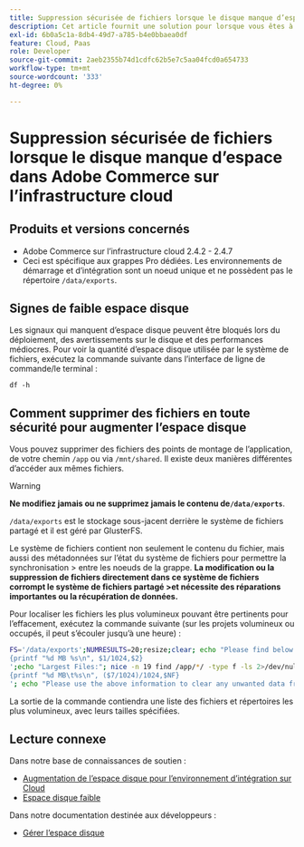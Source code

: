 ```yaml
---
title: Suppression sécurisée de fichiers lorsque le disque manque d’espace dans Adobe Commerce sur l’infrastructure cloud
description: Cet article fournit une solution pour lorsque vous êtes à court d’espace disque et que vous devez supprimer des fichiers en toute sécurité. Avant d’envisager cette action, consultez [Gérer l’espace disque](https://experienceleague.adobe.com/en/docs/commerce-cloud-service/user-guide/develop/storage/manage-disk-space#no-space-left) dans notre documentation destinée aux développeurs. Si les étapes de cet article ne vous conviennent pas ou ne résolvent pas le problème, passez en revue les étapes de cet article.
exl-id: 6b0a5c1a-8db4-49d7-a785-b4e0bbaea0df
feature: Cloud, Paas
role: Developer
source-git-commit: 2aeb2355b74d1cdfc62b5e7c5aa04fcd0a654733
workflow-type: tm+mt
source-wordcount: '333'
ht-degree: 0%

---
```


# Suppression sécurisée de fichiers lorsque le disque manque d’espace dans Adobe Commerce sur l’infrastructure cloud

## Produits et versions concernés

* Adobe Commerce sur l’infrastructure cloud 2.4.2 - 2.4.7
* Ceci est spécifique aux grappes Pro dédiées. Les environnements de démarrage et d’intégration sont un noeud unique et ne possèdent pas le répertoire `/data/exports`.

## Signes de faible espace disque

Les signaux qui manquent d’espace disque peuvent être bloqués lors du déploiement, des avertissements sur le disque et des performances médiocres.
Pour voir la quantité d’espace disque utilisée par le système de fichiers, exécutez la commande suivante dans l’interface de ligne de commande/le terminal :

`df -h`


## Comment supprimer des fichiers en toute sécurité pour augmenter l’espace disque

Vous pouvez supprimer des fichiers des points de montage de l’application, de votre chemin `/app` ou via `/mnt/shared`. Il existe deux manières différentes d’accéder aux mêmes fichiers.

>[!WARNING]
>
>**Ne modifiez jamais ou ne supprimez jamais le contenu de`/data/exports`**.
>
>`/data/exports` est le stockage sous-jacent derrière le système de fichiers partagé et il est géré par GlusterFS.
>
>Le système de fichiers contient non seulement le contenu du fichier, mais aussi des métadonnées sur l’état du système de fichiers pour permettre la synchronisation > entre les noeuds de la grappe. **La modification ou la suppression de fichiers directement dans ce système de fichiers corrompt le système de fichiers partagé >et nécessite des réparations importantes ou la récupération de données.**

Pour localiser les fichiers les plus volumineux pouvant être pertinents pour l’effacement, exécutez la commande suivante (sur les projets volumineux ou occupés, il peut s’écouler jusqu’à une heure) :

```bash
FS='/data/exports';NUMRESULTS=20;resize;clear; echo "Please find below the Largest Directories and Files:";date;df -h $FS; echo "Largest Directories:";nice -n 19 find /app/*/ -type d -ls 2>/dev/null| sort -rnk1| head -n $NUMRESULTS| awk '
{printf "%d MB %s\n", $1/1024,$2}
';echo "Largest Files:"; nice -n 19 find /app/*/ -type f -ls 2>/dev/null| sort -rnk7| head -n $NUMRESULTS|awk '
{printf "%d MB\t%s\n", ($7/1024)/1024,$NF}
'; echo "Please use the above information to clear any unwanted data from the server, it is important this is done as soon as possible to ensure your server stays functional.";
```

La sortie de la commande contiendra une liste des fichiers et répertoires les plus volumineux, avec leurs tailles spécifiées.

## Lecture connexe

Dans notre base de connaissances de soutien :

* [Augmentation de l’espace disque pour l’environnement d’intégration sur Cloud](/help/how-to/general/increase-disk-space-for-integration-environment-on-cloud.md)
* [Espace disque faible](/help/troubleshooting/miscellaneous/low-disk-space.md)

Dans notre documentation destinée aux développeurs :

* [Gérer l’espace disque](https://experienceleague.adobe.com/en/docs/commerce-cloud-service/user-guide/develop/storage/manage-disk-space)
